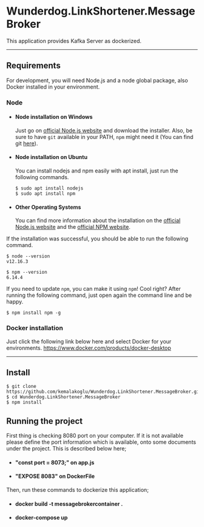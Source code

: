 # Wunderdog.LinkShortener.MessageBroker

This application provides Kafka Server as dockerized.

---
## Requirements

For development, you will  need Node.js and a node global package, also Docker installed in your environment.

### Node
- #### Node installation on Windows

  Just go on [official Node.js website](https://nodejs.org/) and download the installer.
Also, be sure to have `git` available in your PATH, `npm` might need it (You can find git [here](https://git-scm.com/)).

- #### Node installation on Ubuntu

  You can install nodejs and npm easily with apt install, just run the following commands.

      $ sudo apt install nodejs
      $ sudo apt install npm

- #### Other Operating Systems
  You can find more information about the installation on the [official Node.js website](https://nodejs.org/) and the [official NPM website](https://npmjs.org/).

If the installation was successful, you should be able to run the following command.

    $ node --version
    v12.16.3

    $ npm --version
    6.14.4

If you need to update `npm`, you can make it using `npm`! Cool right? After running the following command, just open again the command line and be happy.

    $ npm install npm -g

### Docker installation
Just click the following link below here and select Docker for your environments.
https://www.docker.com/products/docker-desktop    

---

## Install

    $ git clone https://github.com/kemalakoglu/Wunderdog.LinkShortener.MessageBroker.git
    $ cd Wunderdog.LinkShortener.MessageBroker
    $ npm install

## Running the project

First thing is checking 8080 port on your computer. If it is not available please define the port information which is available, onto some documents under the project. This is described below here;  

- #### "const port = 8073;" on app.js
- #### "EXPOSE 8083" on DockerFile

Then, run these commands to dockerize this application;

- #### docker build -t messagebrokercontainer .
- ####  docker-compose up


